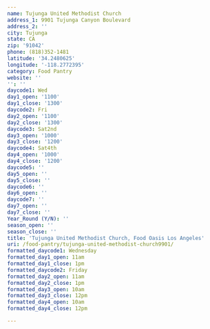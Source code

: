 ```yaml
---
name: Tujunga United Methodist Church
address_1: 9901 Tujunga Canyon Boulevard
address_2: ''
city: Tujunga
state: CA
zip: '91042'
phone: (818)352-1481
latitude: '34.2480625'
longitude: '-118.2772395'
category: Food Pantry
website: ''
'': ''
daycode1: Wed
day1_open: '1100'
day1_close: '1300'
daycode2: Fri
day2_open: '1100'
day2_close: '1300'
daycode3: Sat2nd
day3_open: '1000'
day3_close: '1200'
daycode4: Sat4th
day4_open: '1000'
day4_close: '1200'
daycode5: ''
day5_open: ''
day5_close: ''
daycode6: ''
day6_open: ''
daycode7: ''
day7_open: ''
day7_close: ''
Year_Round (Y/N): ''
season_open: ''
season_close: ''
title: 'Tujunga United Methodist Church, Food Oasis Los Angeles'
uri: /food-pantry/tujunga-united-methodist-church9901/
formatted_daycode1: Wednesday
formatted_day1_open: 11am
formatted_day1_close: 1pm
formatted_daycode2: Friday
formatted_day2_open: 11am
formatted_day2_close: 1pm
formatted_day3_open: 10am
formatted_day3_close: 12pm
formatted_day4_open: 10am
formatted_day4_close: 12pm

---
```

